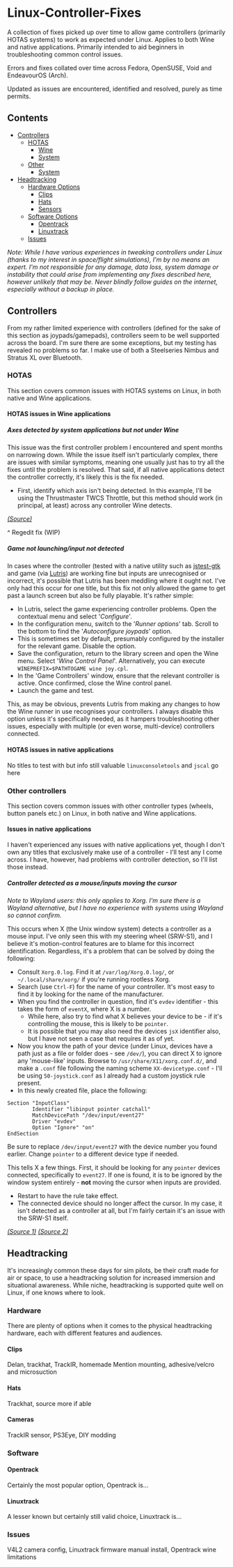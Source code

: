 # Linux-Controller-Fixes
A collection of fixes picked up over time to allow game controllers (primarily HOTAS systems) to work as expected under Linux.
Applies to both Wine and native applications. Primarily intended to aid beginners in troubleshooting common control issues.

Errors and fixes collated over time across Fedora, OpenSUSE, Void and EndeavourOS (Arch).

Updated as issues are encountered, identified and resolved, purely as time permits.

## Contents

   * [Controllers](#controllers)
      * [HOTAS](#hotas)
         * [Wine](#hotas-issues-in-wine-applications)
         * [System](#hotas-issues-in-native-applications)
      * [Other](#other-controllers)
         * [System](#issues-in-native-applications)
   * [Headtracking](#headtracking)
      * [Hardware Options](#hardware)
         * [Clips](#clips)
         * [Hats](#hats)
         * [Sensors](#cameras)
      * [Software Options](#software)
         * [Opentrack](#opentrack)
         * [Linuxtrack](#linuxtrack)
      * [Issues](#headtracking-issues)

*Note: While I have various experiences in tweaking controllers under Linux (thanks to my interest in space/flight simulations), I'm by no means an expert.
I'm not responsible for any damage, data loss, system damage or instability that could arise from implementing any fixes described here, however unlikely that may be. Never blindly follow guides on the internet, especially without a backup in place.*

## Controllers

From my rather limited experience with controllers (defined for the sake of this section as joypads/gamepads), controllers seem to be well supported across the board. I'm sure there are some exceptions, but my testing has revealed no problems so far. I make use of both a Steelseries Nimbus and Stratus XL over Bluetooth.

### HOTAS

This section covers common issues with HOTAS systems on Linux, in both native and Wine applications.

#### HOTAS issues in Wine applications

##### Axes detected by system applications but not under Wine

This issue was the first controller problem I encountered and spent months on narrowing down. While the issue itself isn't particularly complex, there are issues with similar symptoms, meaning one usually just has to try all the fixes until the problem is resolved. That said, if all native applications detect the controller correctly, it's likely this is the fix needed.

* First, identify which axis isn't being detected. In this example, I'll be using the Thrustmaster TWCS Throttle, but this method should work (in principal, at least) across any controller Wine detects.

*[(Source)](https://www.reddit.com/r/wine_gaming/comments/hxfevf/hotas_style_joysticks_in_wine_with_not_all_axes/)*

^ Regedit fix (WIP)

##### Game not launching/input not detected

In cases where the controller (tested with a native utility such as [jstest-gtk](https://github.com/Grumbel/jstest-gtk/tree/master) and game (via [Lutris](https://lutris.net/)) are working fine but inputs are unrecognised or incorrect, it's possible that Lutris has been meddling where it ought not. I've only had this occur for one title, but this fix not only allowed the game to get past a launch screen but also be fully playable. It's rather simple:

* In Lutris, select the game experiencing controller problems. Open the contextual menu and select '*Configure*'.
* In the configuration menu, switch to the '*Runner options*' tab. Scroll to the bottom to find the '*Autoconfigure joypads*' option.
* This is sometimes set by default, presumably configured by the installer for the relevant game. Disable the option.
* Save the configuration, return to the library screen and open the Wine menu. Select '*Wine Control Panel*'. Alternatively, you can execute `WINEPREFIX=$PATHTOGAME wine joy.cpl`.
* In the 'Game Controllers' window, ensure that the relevant controller is active. Once confirmed, close the Wine control panel.
* Launch the game and test.

This, as may be obvious, prevents Lutris from making any changes to how the Wine runner in use recognises your controllers. I always disable this option unless it's specifically needed, as it hampers troubleshooting other issues, especially with multiple (or even worse, multi-device) controllers connected.

#### HOTAS issues in native applications

No titles to test with but info still valuable
`linuxconsoletools` and `jscal` go here

### Other controllers

This section covers common issues with other controller types (wheels, button panels etc.) on Linux, in both native and Wine applications.

#### Issues in native applications

I haven't experienced any issues with native applications yet, though I don't own any titles that exclusively make use of a controller - I'll test any I come across. I have, however, had problems with controller detection, so I'll list those instead.

##### Controller detected as a mouse/inputs moving the cursor

*Note to Wayland users: this only applies to Xorg. I'm sure there is a Wayland alternative, but I have no experience with systems using Wayland so cannot confirm.*

This occurs when X (the Unix window system) detects a controller as a mouse input. I've only seen this with my steering wheel (SRW-S1), and I believe it's motion-control features are to blame for this incorrect identification. Regardless, it's a problem that can be solved by doing the following:

* Consult `Xorg.0.log`. Find it at `/var/log/Xorg.0.log/`, or `~/.local/share/xorg/` if you're running rootless Xorg.
* Search (use `Ctrl-F`) for the name of your controller. It's most easy to find it by looking for the name of the manufacturer.
* When you find the controller in question, find it's `evdev` identifier - this takes the form of `eventX`, where X is a number.
  * While here, also try to find what X believes your device to be - if it's controlling the mouse, this is likely to be `pointer`.
  * It is possible that you may also need the devices `jsX` identifier also, but I have not seen a case that requires it as of yet.
* Now you know the path of your device (under Linux, devices have a path just as a file or folder does - see `/dev/`), you can direct X to ignore any 'mouse-like' inputs. Browse to `/usr/share/X11/xorg.conf.d/`, and make a `.conf` file following the naming scheme `XX-devicetype.conf` - I'll be using `50-joystick.conf` as I already had a custom joystick rule present.
* In this newly created file, place the following:
```
Section "InputClass"
        Identifier "libinput pointer catchall"
        MatchDevicePath "/dev/input/event27"
        Driver "evdev"
        Option "Ignore" "on"
EndSection
```
Be sure to replace `/dev/input/event27` with the device number you found earlier. Change `pointer` to a different device type if needed.

This tells X a few things. First, it should be looking for any `pointer` devices connected, specifically to `event27`. If one is found, it is to be ignored by the window system entirely - **not** moving the cursor when inputs are provided.
* Restart to have the rule take effect.
* The connected device should no longer affect the cursor. In my case, it isn't detected as a controller at all, but I'm fairly certain it's an issue with the SRW-S1 itself.

*[(Source 1)](https://bbs.archlinux.org/viewtopic.php?id=185410) [(Source 2)](https://www.reddit.com/r/linux_gaming/comments/lj781z/presumed_xorg_controllermouse_issue/)*

## Headtracking

It's increasingly common these days for sim pilots, be their craft made for air or space, to use a headtracking solution for increased immersion and situational awareness. While niche, headtracking is supported quite well on Linux, if one knows where to look.

### Hardware

There are plenty of options when it comes to the physical headtracking hardware, each with different features and audiences.

#### Clips

Delan, trackhat, TrackIR, homemade
Mention mounting, adhesive/velcro and microsuction

#### Hats

Trackhat, source more if able

#### Cameras

TrackIR sensor, PS3Eye, DIY modding

### Software

#### Opentrack

Certainly the most popular option, Opentrack is...

#### Linuxtrack

A lesser known but certainly still valid choice, Linuxtrack is...

### Issues

V4L2 camera config, Linuxtrack firmware manual install, Opentrack wine limitations
